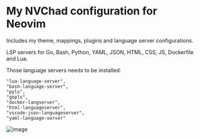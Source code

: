# My NVChad configuration for Neovim 

Includes my theme, mappings, plugins and language server configurations.

LSP servers for Go, Bash, Python, YAML, JSON, HTML, CSS, JS, Dockerfile and Lua. 

Those language servers needs to be installed:

    "lua-language-server",
    "bash-language-server",
    "pyls",
    "gopls",
    "docker-langserver",
    "html-languageserver",
    "vscode-json-languageserver",
    "yaml-language-server"

![image](https://github.com/JCoupalK/nvchad-configuration/assets/108779415/7353550d-46fe-45a0-8139-6685d93e5d4f)
